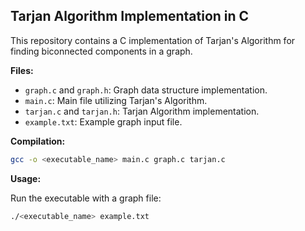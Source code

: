 ## Tarjan Algorithm Implementation in C

This repository contains a C implementation of Tarjan's Algorithm for finding biconnected components in a graph.

**Files:**

- `graph.c` and `graph.h`: Graph data structure implementation.
- `main.c`: Main file utilizing Tarjan's Algorithm.
- `tarjan.c` and `tarjan.h`: Tarjan Algorithm implementation.
- `example.txt`: Example graph input file.

**Compilation:**

```bash
gcc -o <executable_name> main.c graph.c tarjan.c
```

**Usage:**

Run the executable with a graph file:

```bash
./<executable_name> example.txt
```
